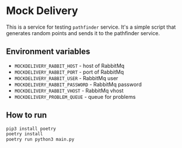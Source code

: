 # Mock Delivery 

This is a service for testing `pathfinder` service. 
It's a simple script that generates random points and sends it to the pathfinder service.

## Environment variables
- `MOCKDELIVERY_RABBIT_HOST` - host of RabbitMq 
- `MOCKDELIVERY_RABBIT_PORT` - port of RabbitMq
- `MOCKDELIVERY_RABBIT_USER` - RabbitMq user
- `MOCKDELIVERY_RABBIT_PASSWORD` - RabbitMq password
- `MOCKDELIVERY_RABBIT_VHOST` - RabbitMq vhost
- `MOCKDELIVERY_PROBLEM_QUEUE` - queue for problems


## How to run

```bash
pip3 install poetry
poetry install
poetry run python3 main.py
```
